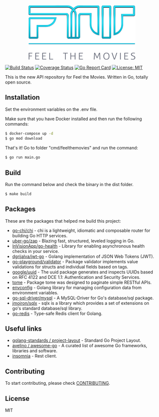 <p align="center"><img src="./assets/img/logo.png" width="350"></p>

[![Build Status](https://travis-ci.org/cyruzin/feelthemovies.svg?branch=master)](https://travis-ci.org/cyruzin/feelthemovies) [![Coverage Status](https://coveralls.io/repos/github/cyruzin/feelthemovies/badge.svg?branch=master&service=github)](https://coveralls.io/github/cyruzin/feelthemovies?branch=master&service=github) [![Go Report Card](https://goreportcard.com/badge/github.com/cyruzin/feelthemovies)](https://goreportcard.com/report/github.com/cyruzin/feelthemovies) [![License: MIT](https://img.shields.io/badge/License-MIT-yellow.svg)](https://opensource.org/licenses/MIT)

This is the new API repository for Feel the Movies. Written in Go, totally open source.

## Installation

Set the environment variables on the .env file.

Make sure that you have Docker installed and then run the following commands:

```sh
$ docker-compose up -d
$ go mod download 
```

That's it! Go to folder "cmd/feelthemovies" and run the command:

```sh
$ go run main.go
```

## Build

Run the command below and check the binary in the dist folder.

```sh
$ make build
```

## Packages

These are the packages that helped me build this project:

* [go-chi/chi](https://github.com/go-chi/chi) - chi is a lightweight, idiomatic and composable router for building Go HTTP services.
* [uber-go/zap](https://github.com/uber-go/zap) - Blazing fast, structured, leveled logging in Go.
* [InVisionApp/go-health](https://github.com/InVisionApp/go-health) - Library for enabling asynchronous health checks in your service.
* [dgrijalva/jwt-go](https://github.com/dgrijalva/jwt-go) - Golang implementation of JSON Web Tokens (JWT).
* [go-playground/validator](https://github.com/go-playground/validator) - 
Package validator implements value validations for structs and individual fields based on tags.
* [google/uuid](https://github.com/google/uuid) - 
The uuid package generates and inspects UUIDs based on RFC 4122 and DCE 1.1: Authentication and Security Services.
* [tome](https://github.com/cyruzin/tome) - Package tome was designed to paginate simple RESTful APIs.
* [envconfig](https://github.com/kelseyhightower/envconfig) - Golang library for managing configuration data from environment variables.
* [go-sql-driver/mysql](https://github.com/go-sql-driver/mysql) - A MySQL-Driver for Go's database/sql package.
* [jmoiron/sqlx](https://github.com/jmoiron/sqlx) - sqlx is a library which provides a set of extensions on go's standard database/sql library.
* [go-redis](https://github.com/go-redis/redis) - Type-safe Redis client for Golang.

## Useful links

* [golang-standards / project-layout](https://github.com/golang-standards/project-layout) - Standard Go Project Layout.
* [avelino / awesome-go](https://github.com/avelino/awesome-go) - 
A curated list of awesome Go frameworks, libraries and software.
* [insomnia](https://insomnia.rest/download/) - Rest client.

## Contributing

To start contributing, please check [CONTRIBUTING](https://github.com/cyruzin/feelthemovies/blob/master/CONTRIBUTING.md).

## License

MIT

